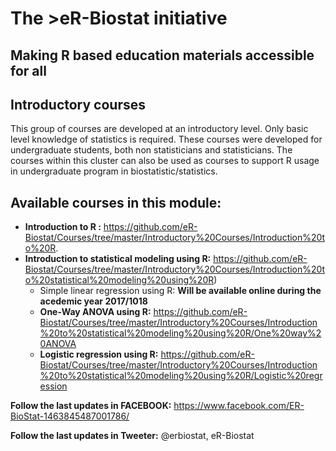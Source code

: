 # The >eR-Biostat initiative
## Making R based education materials accessible for all

## Introductory courses
This group of courses are developed at an introductory level. Only basic level knowledge of statistics is required. These courses were developed for undergraduate students, both non statisticians and statisticians. The courses within this cluster can also be used as courses to support R usage in undergraduate program in biostatistic/statistics. 


## Available courses in this module:
* **Introduction to R :** https://github.com/eR-Biostat/Courses/tree/master/Introductory%20Courses/Introduction%20to%20R.
* **Introduction to statistical modeling using R:** https://github.com/eR-Biostat/Courses/tree/master/Introductory%20Courses/Introduction%20to%20statistical%20modeling%20using%20R)
  + Simple linear regression using R: **Will be available online during the acedemic year 2017/1018**
  + **One-Way ANOVA using R:** https://github.com/eR-Biostat/Courses/tree/master/Introductory%20Courses/Introduction%20to%20statistical%20modeling%20using%20R/One%20way%20ANOVA
  + **Logistic regression using R:** https://github.com/eR-Biostat/Courses/tree/master/Introductory%20Courses/Introduction%20to%20statistical%20modeling%20using%20R/Logistic%20regression
  
**Follow the last updates in FACEBOOK:** https://www.facebook.com/ER-BioStat-1463845487001786/

**Follow the last updates in Tweeter:** @erbiostat, eR-Biostat

